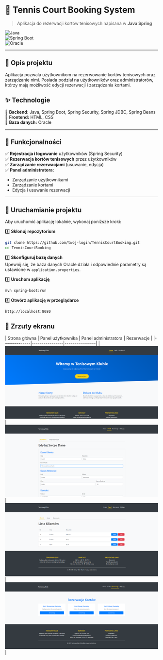 # 🎾 **Tennis Court Booking System**  
> Aplikacja do rezerwacji kortów tenisowych napisana w **Java Spring**  

![Java](https://img.shields.io/badge/Java-ED8B00?style=for-the-badge&logo=java&logoColor=white)  
![Spring Boot](https://img.shields.io/badge/Spring%20Boot-6DB33F?style=for-the-badge&logo=spring-boot&logoColor=white)  
![Oracle](https://img.shields.io/badge/Oracle-CC2927?style=for-the-badge&logo=oracle&logoColor=white)  

---

## 📌 **Opis projektu**  
Aplikacja pozwala użytkownikom na rezerwowanie kortów tenisowych oraz zarządzanie nimi. Posiada podział na użytkowników oraz administratorów, którzy mają możliwość edycji rezerwacji i zarządzania kortami.  

## ✨ **Technologie**  
🔹 **Backend:** Java, Spring Boot, Spring Security, Spring JDBC, Spring Beans  
🔹 **Frontend:** HTML, CSS  
🔹 **Baza danych:** Oracle  

---

## 🚀 **Funkcjonalności**  
✅ **Rejestracja i logowanie** użytkowników (Spring Security)  
✅ **Rezerwacja kortów tenisowych** przez użytkowników  
✅ **Zarządzanie rezerwacjami** (usuwanie, edycja)  
✅ **Panel administratora:**  
   - Zarządzanie użytkownikami  
   - Zarządzanie kortami  
   - Edycja i usuwanie rezerwacji  

---

## 🔧 **Uruchamianie projektu**  
Aby uruchomić aplikację lokalnie, wykonaj poniższe kroki:  

1️⃣ **Sklonuj repozytorium**  
   ```bash
   git clone https://github.com/twoj-login/TennisCourtBooking.git
   cd TennisCourtBooking
   ```
2️⃣ **Skonfiguruj bazę danych**  
   Upewnij się, że baza danych Oracle działa i odpowiednie parametry są ustawione w `application.properties`.  

3️⃣ **Uruchom aplikację**  
   ```bash
   mvn spring-boot:run
   ```
4️⃣ **Otwórz aplikację w przeglądarce**  
   ```
   http://localhost:8080
   ```

## 📸 **Zrzuty ekranu**  
| Strona główna | Panel użytkownika | Panel administratora | Rezerwacje |
|--------------|----------------|----------------|
| ![Home](./images/main.png) | ![User Panel](./images/user.png) | ![Admin Panel](./images/admin.png) | ![Reserwation](./images/reservations.png) |
